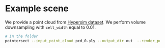# Example scene

We provide a point cloud from [Hypersim dataset](https://github.com/apple/ml-hypersim). 
We perform volume downsampling with `cell_width` equal to 0.01. 

```bash
# in the folder
pointersect --input_point_cloud pcd_0.ply --output_dir out  --render_poisson 0 --output_camera_trajectory cam_pose.pt --th_hit_prob 0 --output_camera_setting '{"fov": 60, "width_px": 512, "height_px": 384}' --n_output_imgs 20 
```